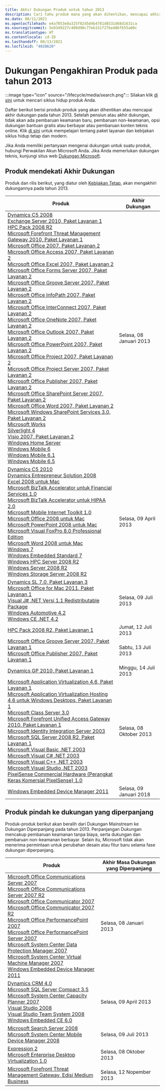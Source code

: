```yaml
---
title: Akhir Dukungan Produk untuk tahun 2013
description: Cari tahu produk mana yang akan dihentikan, mencapai akhir dukungan, atau beralih dari dukungan mainstream ke dukungan diperpanjang pada tahun 2013.
ms.date: 08/11/2021
ms.openlocfilehash: e4a7053e8a325f02d5d4b4781d8531d68d1631ca
ms.sourcegitcommit: 5e9349227c409d98c77eb151f27be486fb55a00c
ms.translationtype: HT
ms.contentlocale: id-ID
ms.lasthandoff: 08/13/2021
ms.locfileid: "4028620"
---
```

# <a name="products-ending-support-in-2013"></a>Dukungan Pengakhiran Produk pada tahun 2013

:::image type="icon" source="/lifecycle/media/search.png":::
Silakan klik [di sini](/lifecycle/products/) untuk mencari siklus hidup produk Anda.

Daftar berikut berisi produk-produk yang akan dihentikan atau mencapai akhir dukungan pada tahun 2013. Setelah pensiun atau akhir dukungan, tidak akan ada pembaruan keamanan baru, pembaruan non-keamanan, opsi dukungan bantuan gratis atau berbayar atau pembaruan konten teknis online. Klik [di sini](/lifecycle/overview/product-end-of-support-overview) untuk mempelajari tentang paket layanan dan kebijakan siklus hidup tetap dan modern.

Jika Anda memiliki pertanyaan mengenai dukungan untuk suatu produk, hubungi Perwakilan Akun Microsoft Anda. Jika Anda memerlukan dukungan teknis, kunjungi situs web [Dukungan Microsoft](https://support.microsoft.com/contactus/?ws=support).





## <a name="products-reaching-end-of-support"></a>Produk mendekati Akhir Dukungan

Produk dan rilis berikut, yang diatur oleh [Kebijakan Tetap](/lifecycle/policies/fixed), akan mengakhiri dukungannya pada tahun 2013.

| Produk | Akhir Dukungan |
| --- | --- |
| [Dynamics C5 2008](/lifecycle/products/dynamics-c5-2008?branch=live)<br>[Exchange Server 2010, Paket Layanan 1](/lifecycle/products/exchange-server-2010?branch=live)<br>[HPC Pack 2008 R2](/lifecycle/products/hpc-pack-2008-r2?branch=live)<br>[Microsoft Forefront Threat Management Gateway 2010, Paket Layanan 1](/lifecycle/products/microsoft-forefront-threat-management-gateway-2010?branch=live)<br>[Microsoft Office 2007, Paket Layanan 2](/lifecycle/products/microsoft-office-2007?branch=live)<br>[Microsoft Office Access 2007, Paket Layanan 2](/lifecycle/products/microsoft-office-access-2007?branch=live)<br>[Microsoft Office Excel 2007, Paket Layanan 2](/lifecycle/products/microsoft-office-excel-2007?branch=live)<br>[Microsoft Office Forms Server 2007, Paket Layanan 2](/lifecycle/products/microsoft-office-forms-server-2007?branch=live)<br>[Microsoft Office Groove Server 2007, Paket Layanan 2](/lifecycle/products/microsoft-office-groove-server-2007?branch=live)<br>[Microsoft Office InfoPath 2007, Paket Layanan 2](/lifecycle/products/microsoft-office-infopath-2007?branch=live)<br>[Microsoft Office InterConnect 2007, Paket Layanan 2](/lifecycle/products/microsoft-office-interconnect-2007?branch=live)<br>[Microsoft Office OneNote 2007, Paket Layanan 2](/lifecycle/products/microsoft-office-onenote-2007?branch=live)<br>[Microsoft Office Outlook 2007, Paket Layanan 2](/lifecycle/products/microsoft-office-outlook-2007?branch=live)<br>[Microsoft Office PowerPoint 2007, Paket Layanan 2](/lifecycle/products/microsoft-office-powerpoint-2007?branch=live)<br>[Microsoft Office Project 2007, Paket Layanan 2](/lifecycle/products/microsoft-office-project-2007?branch=live)<br>[Microsoft Office Project Server 2007, Paket Layanan 2](/lifecycle/products/microsoft-office-project-server-2007?branch=live)<br>[Microsoft Office Publisher 2007, Paket Layanan 2](/lifecycle/products/microsoft-office-publisher-2007?branch=live)<br>[Microsoft Office SharePoint Server 2007, Paket Layanan 2](/lifecycle/products/microsoft-office-sharepoint-server-2007?branch=live)<br>[Microsoft Office Word 2007, Paket Layanan 2](/lifecycle/products/microsoft-office-word-2007?branch=live)<br>[Microsoft Windows SharePoint Services 3.0, Paket Layanan 2](/lifecycle/products/microsoft-windows-sharepoint-services-30?branch=live)<br>[Microsoft Works](/lifecycle/products/microsoft-works?branch=live)<br>[Silverlight 4](/lifecycle/products/silverlight-4?branch=live)<br>[Visio 2007, Paket Layanan 2](/lifecycle/products/visio-2007?branch=live)<br>[Windows Home Server](/lifecycle/products/windows-home-server?branch=live)<br>[Windows Mobile 6](/lifecycle/products/windows-mobile-6?branch=live)<br>[Windows Mobile 6.1](/lifecycle/products/windows-mobile-61?branch=live)<br>[Windows Mobile 6.5](/lifecycle/products/windows-mobile-65?branch=live)<br> | Selasa, 08 Januari 2013 |
| [Dynamics C5 2010](/lifecycle/products/dynamics-c5-2010?branch=live)<br>[Dynamics Entrepreneur Solution 2008](/lifecycle/products/dynamics-entrepreneur-solution-2008?branch=live)<br>[Excel 2008 untuk Mac](/lifecycle/products/excel-2008-for-mac?branch=live)<br>[Microsoft BizTalk Accelerator untuk Financial Services 1.0](/lifecycle/products/microsoft-biztalk-accelerator-for-financial-services-10?branch=live)<br>[Microsoft BizTalk Accelerator untuk HIPAA 2.0](/lifecycle/products/microsoft-biztalk-accelerator-for-hipaa-20?branch=live)<br>[Microsoft Mobile Internet Toolkit 1.0](/lifecycle/products/microsoft-mobile-internet-toolkit-10?branch=live)<br>[Microsoft Office 2008 untuk Mac](/lifecycle/products/microsoft-office-2008-for-mac?branch=live)<br>[Microsoft PowerPoint 2008 untuk Mac](/lifecycle/products/microsoft-powerpoint-2008-for-mac?branch=live)<br>[Microsoft Visual FoxPro 8.0 Professional Edition](/lifecycle/products/microsoft-visual-foxpro-80-professional-edition?branch=live)<br>[Microsoft Word 2008 untuk Mac](/lifecycle/products/microsoft-word-2008-for-mac?branch=live)<br>[Windows 7](/lifecycle/products/windows-7?branch=live)<br>[Windows Embedded Standard 7](/lifecycle/products/windows-embedded-standard-7?branch=live)<br>[Windows HPC Server 2008 R2](/lifecycle/products/windows-hpc-server-2008-r2?branch=live)<br>[Windows Server 2008 R2](/lifecycle/products/windows-server-2008-r2?branch=live)<br>[Windows Storage Server 2008 R2](/lifecycle/products/windows-storage-server-2008-r2?branch=live)<br> | Selasa, 09 April 2013 |
| [Dynamics SL 7.0, Paket Layanan 3](/lifecycle/products/dynamics-sl-70?branch=live)<br>[Microsoft Office for Mac 2011, Paket Layanan 1](/lifecycle/products/microsoft-office-for-mac-2011?branch=live)<br>[Visual J# .NET Versi 1.1 Redistributable Package](/lifecycle/products/visual-j-net-version-11-redistributable-package?branch=live)<br>[Windows Automotive 4.2](/lifecycle/products/windows-automotive-42?branch=live)<br>[Windows CE .NET 4.2](/lifecycle/products/windows-ce-net-42?branch=live)<br> | Selasa, 09 Juli 2013 |
| [HPC Pack 2008 R2, Paket Layanan 1](/lifecycle/products/hpc-pack-2008-r2?branch=live)<br> | Jumat, 12 Juli 2013 |
| [Microsoft Office Groove Server 2007, Paket Layanan 1](/lifecycle/products/microsoft-office-groove-server-2007?branch=live)<br>[Microsoft Office Publisher 2007, Paket Layanan 1](/lifecycle/products/microsoft-office-publisher-2007?branch=live)<br> | Sabtu, 13 Juli 2013 |
| [Dynamics GP 2010, Paket Layanan 1](/lifecycle/products/dynamics-gp-2010?branch=live)<br> | Minggu, 14 Juli 2013 |
| [Microsoft Application Virtualization 4.6, Paket Layanan 1](/lifecycle/products/microsoft-application-virtualization-46?branch=live)<br>[Microsoft Application Virtualization Hosting 4.6 untuk Windows Desktops, Paket Layanan 1](/lifecycle/products/microsoft-application-virtualization-hosting-46?branch=live)<br>[Microsoft Class Server 3.0](/lifecycle/products/microsoft-class-server-30?branch=live)<br>[Microsoft Forefront Unified Access Gateway 2010, Paket Layanan 1](/lifecycle/products/microsoft-forefront-unified-access-gateway-2010?branch=live)<br>[Microsoft Identity Integration Server 2003](/lifecycle/products/microsoft-identity-integration-server-2003?branch=live)<br>[Microsoft SQL Server 2008 R2, Paket Layanan 1](/lifecycle/products/microsoft-sql-server-2008-r2?branch=live)<br>[Microsoft Visual Basic .NET 2003](/lifecycle/products/microsoft-visual-basic-net-2003?branch=live)<br>[Microsoft Visual C# .NET 2003](/lifecycle/products/microsoft-visual-c-net-2003?branch=live)<br>[Microsoft Visual C++ .NET 2003](/lifecycle/products/microsoft-visual-c-net-2003538889574?branch=live)<br>[Microsoft Visual Studio .NET 2003](/lifecycle/products/microsoft-visual-studio-net-2003?branch=live)<br>[PixelSense Commercial Hardware (Perangkat Keras Komersial PixelSense) 1.0](/lifecycle/products/pixelsense-commercial-hardware-10?branch=live)<br> | Selasa, 08 Oktober 2013 |
| [Windows Embedded Device Manager 2011](/lifecycle/products/windows-embedded-device-manager-2011?branch=live)<br> | Selasa, 09 Januari 2018 |


## <a name="products-moving-to-extended-support"></a>Produk pindah ke dukungan yang diperpanjang

Produk-produk berikut akan beralih dari Dukungan Mainstream ke Dukungan Diperpanjang pada tahun 2013. Perpanjangan Dukungan mencakup pembaruan keamanan tanpa biaya, serta dukungan dan pembaruan non-keamanan berbayar. Selain itu, Microsoft tidak akan menerima permintaan untuk perubahan desain atau fitur baru selama fase dukungan diperpanjang.

| Produk | Akhir Masa Dukungan yang Diperpanjang |
| --- | --- |
| [Microsoft Office Communications Server 2007](/lifecycle/products/microsoft-office-communications-server-2007?branch=live)<br>[Microsoft Office Communications Server 2007 R2](/lifecycle/products/microsoft-office-communications-server-2007-r2?branch=live)<br>[Microsoft Office Communicator 2007](/lifecycle/products/microsoft-office-communicator-2007?branch=live)<br>[Microsoft Office Communicator 2007 R2](/lifecycle/products/microsoft-office-communicator-2007-r2?branch=live)<br>[Microsoft Office PerformancePoint 2007](/lifecycle/products/microsoft-office-performancepoint-2007?branch=live)<br>[Microsoft Office PerformancePoint Server 2007](/lifecycle/products/microsoft-office-performancepoint-server-2007?branch=live)<br>[Microsoft System Center Data Protection Manager 2007](/lifecycle/products/microsoft-system-center-data-protection-manager-2007?branch=live)<br>[Microsoft System Center Virtual Machine Manager 2007](/lifecycle/products/microsoft-system-center-virtual-machine-manager-2007?branch=live)<br>[Windows Embedded Device Manager 2011](/lifecycle/products/windows-embedded-device-manager-2011?branch=live)<br> | Selasa, 08 Januari 2013 |
| [Dynamics CRM 4.0](/lifecycle/products/dynamics-crm-40?branch=live)<br>[Microsoft SQL Server Compact 3.5](/lifecycle/products/microsoft-sql-server-compact-35?branch=live)<br>[Microsoft System Center Capacity Planner 2007](/lifecycle/products/microsoft-system-center-capacity-planner-2007?branch=live)<br>[Visual Studio 2008](/lifecycle/products/visual-studio-2008?branch=live)<br>[Visual Studio Team System 2008](/lifecycle/products/visual-studio-team-system-2008?branch=live)<br>[Windows Embedded CE 6.0](/lifecycle/products/windows-embedded-ce-60?branch=live)<br> | Selasa, 09 April 2013 |
| [Microsoft Search Server 2008](/lifecycle/products/microsoft-search-server-2008?branch=live)<br>[Microsoft System Center Mobile Device Manager 2008](/lifecycle/products/microsoft-system-center-mobile-device-manager-2008?branch=live)<br> | Selasa, 09 Juli 2013 |
| [Expression 2](/lifecycle/products/expression-blend-2?branch=live)<br>[Microsoft Enterprise Desktop Virtualization 1.0](/lifecycle/products/microsoft-enterprise-desktop-virtualization-10?branch=live)<br> | Selasa, 08 Oktober 2013 |
| [Microsoft Forefront Threat Management Gateway, Edisi Medium Business](/lifecycle/products/microsoft-forefront-threat-management-gateway-medium-business-edition?branch=live)<br> | Selasa, 12 Nopember 2013 |
